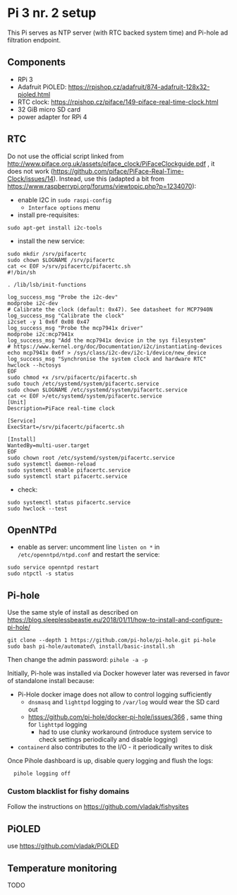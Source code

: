 # Pi 3 nr. 2 setup

This Pi serves as NTP server (with RTC backed system time) and Pi-hole ad filtration endpoint.

## Components

- RPi 3
- Adafruit PiOLED: https://rpishop.cz/adafruit/874-adafruit-128x32-pioled.html
- RTC clock: https://rpishop.cz/piface/149-piface-real-time-clock.html
- 32 GiB micro SD card
- power adapter for RPi 4

## RTC

Do not use the official script linked from http://www.piface.org.uk/assets/piface_clock/PiFaceClockguide.pdf , it does not work (https://github.com/piface/PiFace-Real-Time-Clock/issues/14). Instead, use this (adapted a bit from https://www.raspberrypi.org/forums/viewtopic.php?p=1234070):

- enable I2C in `sudo raspi-config`
  - `Interface options` menu
- install pre-requisites:
```
sudo apt-get install i2c-tools
```
- install the new service:
```
sudo mkdir /srv/pifacertc
sudo chown $LOGNAME /srv/pifacertc
cat << EOF >/srv/pifacertc/pifacertc.sh
#!/bin/sh

. /lib/lsb/init-functions

log_success_msg "Probe the i2c-dev"
modprobe i2c-dev
# Calibrate the clock (default: 0x47). See datasheet for MCP7940N
log_success_msg "Calibrate the clock"
i2cset -y 1 0x6f 0x08 0x47
log_success_msg "Probe the mcp7941x driver"
modprobe i2c:mcp7941x
log_success_msg "Add the mcp7941x device in the sys filesystem"
# https://www.kernel.org/doc/Documentation/i2c/instantiating-devices
echo mcp7941x 0x6f > /sys/class/i2c-dev/i2c-1/device/new_device
log_success_msg "Synchronise the system clock and hardware RTC"
hwclock --hctosys
EOF
sudo chmod +x /srv/pifacertc/pifacertc.sh
sudo touch /etc/systemd/system/pifacertc.service
sudo chown $LOGNAME /etc/systemd/system/pifacertc.service
cat << EOF >/etc/systemd/system/pifacertc.service
[Unit]
Description=PiFace real-time clock

[Service]
ExecStart=/srv/pifacertc/pifacertc.sh

[Install]
WantedBy=multi-user.target
EOF
sudo chown root /etc/systemd/system/pifacertc.service
sudo systemctl daemon-reload
sudo systemctl enable pifacertc.service
sudo systemctl start pifacertc.service
```
- check:
```
sudo systemctl status pifacertc.service
sudo hwclock --test
```

## OpenNTPd

- enable as server: uncomment line `listen on *` in `/etc/openntpd/ntpd.conf` and restart the service:
```
sudo service openntpd restart
sudo ntpctl -s status
```

## Pi-hole

Use the same style of install as described on https://blog.sleeplessbeastie.eu/2018/01/11/how-to-install-and-configure-pi-hole/

```
git clone --depth 1 https://github.com/pi-hole/pi-hole.git pi-hole
sudo bash pi-hole/automated\ install/basic-install.sh
```

Then change the admin password: `pihole -a -p`

Initially, Pi-hole was installed via Docker however later was reversed in favor of standalone install because:
  - Pi-Hole docker image does not allow to control logging sufficiently
    - `dnsmasq` and `lighttpd` logging to `/var/log` would wear the SD card out
    - https://github.com/pi-hole/docker-pi-hole/issues/366 , same thing for `lighttpd` logging
      - had to use clunky workaround (introduce system service to check settings periodically and disable logging)
  - `containerd` also contributes to the I/O - it periodically writes to disk

Once Pihole dashboard is up, disable query logging and flush the logs:
```
  pihole logging off
```

### Custom blacklist for fishy domains

Follow the instructions on https://github.com/vladak/fishysites

## PiOLED

use https://github.com/vladak/PiOLED

## Temperature monitoring

TODO
